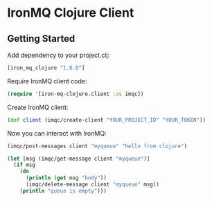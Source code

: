 # IronMQ Clojure Client

## Getting Started

Add dependency to your project.clj:

```clojure
[iron_mq_clojure "1.0.0"]
```

Require IronMQ client code:

```clojure
(require '[iron-mq-clojure.client :as imqc])
```

Create IronMQ client:

```clojure
(def client (imqc/create-client "YOUR_PROJECT_ID" "YOUR_TOKEN"))
```

Now you can interact with IronMQ:

```clojure
(imqc/post-messages client "myqueue" "hello from clojure")

(let [msg (imqc/get-message client "myqueue")]
  (if msg
    (do
      (println (get msg "body"))
      (imqc/delete-message client "myqueue" msg))
    (println "queue is empty")))

```
